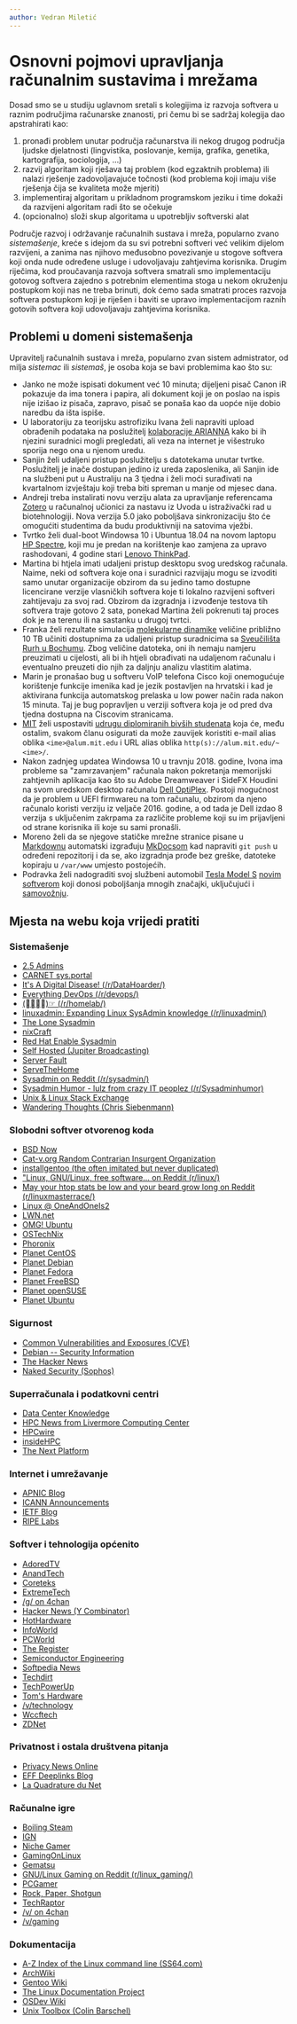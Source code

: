 ```yaml
---
author: Vedran Miletić
---
```


# Osnovni pojmovi upravljanja računalnim sustavima i mrežama

Dosad smo se u studiju uglavnom sretali s kolegijima iz razvoja softvera u raznim područjima računarske znanosti, pri čemu bi se sadržaj kolegija dao apstrahirati kao:

1. pronađi problem unutar područja računarstva ili nekog drugog područja ljudske djelatnosti (lingvistika, poslovanje, kemija, grafika, genetika, kartografija, sociologija, ...)
1. razvij algoritam koji rješava taj problem (kod egzaktnih problema) ili nalazi rješenje zadovoljavajuće točnosti (kod problema koji imaju više rješenja čija se kvaliteta može mjeriti)
1. implementiraj algoritam u prikladnom programskom jeziku i time dokaži da razvijeni algoritam radi što se očekuje
1. (opcionalno) složi skup algoritama u upotrebljiv softverski alat

Područje razvoj i održavanje računalnih sustava i mreža, popularno zvano *sistemašenje*, kreće s idejom da su svi potrebni softveri već velikim dijelom razvijeni, a zanima nas njihovo međusobno povezivanje u stogove softvera koji onda nude određene usluge i udovoljavaju zahtjevima korisnika. Drugim riječima, kod proučavanja razvoja softvera smatrali smo implementaciju gotovog softvera zajedno s potrebnim elementima stoga u nekom okruženju postupkom koji nas ne treba brinuti, dok ćemo sada smatrati proces razvoja softvera postupkom koji je riješen i baviti se upravo implementacijom raznih gotovih softvera koji udovoljavaju zahtjevima korisnika.

## Problemi u domeni sistemašenja

Upravitelj računalnih sustava i mreža, popularno zvan sistem admistrator, od milja *sistemac* ili *sistemaš*, je osoba koja se bavi problemima kao što su:

- Janko ne može ispisati dokument već 10 minuta; dijeljeni pisač Canon iR pokazuje da ima tonera i papira, ali dokument koji je on poslao na ispis nije izišao iz pisača, zapravo, pisač se ponaša kao da uopće nije dobio naredbu da išta ispiše.
- U laboratoriju za teorijsku astrofiziku Ivana želi napraviti upload obrađenih podataka na poslužitelj [kolaboracije ARIANNA](https://arianna.ps.uci.edu/) kako bi ih njezini suradnici mogli pregledati, ali veza na internet je višestruko sporija nego ona u njenom uredu.
- Sanjin želi udaljeni pristup poslužitelju s datotekama unutar tvrtke. Poslužitelj je inače dostupan jedino iz ureda zaposlenika, ali Sanjin ide na službeni put u Australiju na 3 tjedna i želi moći surađivati na kvartalnom izvještaju koji treba biti spreman u manje od mjesec dana.
- Andreji treba instalirati novu verziju alata za upravljanje referencama [Zotero](https://www.zotero.org/) u računalnoj učionici za nastavu iz Uvoda u istraživački rad u biotehnologiji. Nova verzija 5.0 jako poboljšava sinkronizaciju što će omogućiti studentima da budu produktivniji na satovima vježbi.
- Tvrtko želi dual-boot Windowsa 10 i Ubuntua 18.04 na novom laptopu [HP Spectre](https://www.hp.com/us-en/shop/slp/spectre-family/hp-spectre-x-360), koji mu je predan na korištenje kao zamjena za upravo rashodovani, 4 godine stari [Lenovo ThinkPad](https://www.lenovo.com/hr/hr/thinkpad/).
- Martina bi htjela imati udaljeni pristup desktopu svog uredskog računala. Naime, neki od softvera koje ona i suradnici razvijaju mogu se izvoditi samo unutar organizacije obzirom da su jedino tamo dostupne licencirane verzije vlasničkih softvera koje ti lokalno razvijeni softveri zahtijevaju za svoj rad. Obzirom da izgradnja i izvođenje testova tih softvera traje gotovo 2 sata, ponekad Martina želi pokrenuti taj proces dok je na terenu ili na sastanku u drugoj tvrtci.
- Franka želi rezultate simulacija [molekularne dinamike](https://www.sciencedirect.com/topics/biochemistry-genetics-and-molecular-biology/molecular-dynamics) veličine približno 10 TB učiniti dostupnima za udaljeni pristup suradnicima sa [Sveučilišta Rurh u Bochumu](https://www.ruhr-uni-bochum.de/). Zbog veličine datoteka, oni ih nemaju namjeru preuzimati u cijelosti, ali bi ih htjeli obrađivati na udaljenom računalu i eventualno preuzeti dio njih za daljnju analizu vlastitim alatima.
- Marin je pronašao bug u softveru VoIP telefona Cisco koji onemogućuje korištenje funkcije imenika kad je jezik postavljen na hrvatski i kad je aktivirana funkcija automatskog prelaska u low power način rada nakon 15 minuta. Taj je bug popravljen u verziji softvera koja je od pred dva tjedna dostupna na Ciscovim stranicama.
- [MIT](https://web.mit.edu/) želi uspostaviti [udrugu diplomiranih bivših studenata](https://alum.mit.edu/about) koja će, među ostalim, svakom članu osigurati da može zauvijek koristiti e-mail alias oblika `<ime>@alum.mit.edu` i URL alias oblika `http(s)://alum.mit.edu/~<ime>/`.
- Nakon zadnjeg updatea Windowsa 10 u travnju 2018. godine, Ivona ima probleme sa "zamrzavanjem" računala nakon pokretanja memorijski zahtjevnih aplikacija kao što su Adobe Dreamweaver i SideFX Houdini na svom uredskom desktop računalu [Dell OptiPlex](https://www.dell.com/en-us/work/shop/desktop-and-all-in-one-pcs/sf/optiplex-desktops). Postoji mogućnost da je problem u UEFI firmwareu na tom računalu, obzirom da njeno računalo koristi verziju iz veljače 2016. godine, a od tada je Dell izdao 8 verzija s uključenim zakrpama za različite probleme koji su im prijavljeni od strane korisnika ili koje su sami pronašli.
- Moreno želi da se njegove statičke mrežne stranice pisane u [Markdownu](https://daringfireball.net/projects/markdown/) automatski izgrađuju [MkDocsom](https://www.mkdocs.org/) kad napraviti `git push` u određeni repozitorij i da se, ako izgradnja prođe bez greške, datoteke kopiraju u `/var/www` umjesto postojećih.
- Podravka želi nadograditi svoj službeni automobil [Tesla Model S](https://www.tesla.com/models) [novim softverom](https://www.tesla.com/support/software-updates) koji donosi poboljšanja mnogih značajki, uključujući i [samovožnju](https://www.tesla.com/autopilot).

## Mjesta na webu koja vrijedi pratiti

### Sistemašenje

- [2.5 Admins](https://2.5admins.com/)
- [CARNET sys.portal](https://sysportal.carnet.hr/)
- [It's A Digital Disease! (/r/DataHoarder/)](https://www.reddit.com/r/DataHoarder/)
- [Everything DevOps (/r/devops/)](https://www.reddit.com/r/devops/)
- [(☞ﾟ∀ﾟ)☞ (/r/homelab/)](https://www.reddit.com/r/homelab/)
- [linuxadmin: Expanding Linux SysAdmin knowledge (/r/linuxadmin/)](https://www.reddit.com/r/linuxadmin/)
- [The Lone Sysadmin](https://lonesysadmin.net/)
- [nixCraft](https://www.cyberciti.biz/)
- [Red Hat Enable Sysadmin](https://www.redhat.com/sysadmin/)
- [Self Hosted (Jupiter Broadcasting)](https://www.jupiterbroadcasting.com/show/self-hosted/)
- [Server Fault](https://serverfault.com/)
- [ServeTheHome](https://www.servethehome.com/)
- [Sysadmin on Reddit (/r/sysadmin/)](https://www.reddit.com/r/sysadmin/)
- [Sysadmin Humor - lulz from crazy IT peoplez (/r/Sysadminhumor)](https://www.reddit.com/r/Sysadminhumor/)
- [Unix & Linux Stack Exchange](https://unix.stackexchange.com/)
- [Wandering Thoughts (Chris Siebenmann)](https://utcc.utoronto.ca/~cks/space/blog/)

### Slobodni softver otvorenog koda

- [BSD Now](https://www.bsdnow.tv/)
- [Cat-v.org Random Contrarian Insurgent Organization](https://cat-v.org/)
- [installgentoo (the often imitated but never duplicated)](https://installgentoo.com/)
- ["Linux, GNU/Linux, free software... on Reddit (r/linux/)](https://www.reddit.com/r/linux/)
- [May your htop stats be low and your beard grow long on Reddit (r/linuxmasterrace/)](https://www.reddit.com/r/linuxmasterrace/)
- [Linux @ OneAndOneIs2](https://linux.oneandoneis2.org/)
- [LWN.net](https://lwn.net/)
- [OMG! Ubuntu](https://www.omgubuntu.co.uk/)
- [OSTechNix](https://www.ostechnix.com/)
- [Phoronix](https://www.phoronix.com/)
- [Planet CentOS](https://planet.centos.org/)
- [Planet Debian](https://planet.debian.org/)
- [Planet Fedora](https://planet.fedoraproject.org/)
- [Planet FreeBSD](https://planet.xbsd.net/)
- [Planet openSUSE](https://planet.opensuse.org/)
- [Planet Ubuntu](https://planet.ubuntu.com/)

### Sigurnost

- [Common Vulnerabilities and Exposures (CVE)](https://cve.mitre.org/)
- [Debian -- Security Information](https://www.debian.org/security/)
- [The Hacker News](https://thehackernews.com/)
- [Naked Security (Sophos)](https://nakedsecurity.sophos.com/)

### Superračunala i podatkovni centri

- [Data Center Knowledge](https://www.datacenterknowledge.com/)
- [HPC News from Livermore Computing Center](https://hpc.llnl.gov/news)
- [HPCwire](https://www.hpcwire.com/)
- [insideHPC](https://insidehpc.com/)
- [The Next Platform](https://www.nextplatform.com/)

### Internet i umrežavanje

- [APNIC Blog](https://blog.apnic.net/)
- [ICANN Announcements](https://www.icann.org/en/announcements)
- [IETF Blog](https://ietf.org/blog/)
- [RIPE Labs](https://labs.ripe.net/)

### Softver i tehnologija općenito

- [AdoredTV](https://adoredtv.com/)
- [AnandTech](https://www.anandtech.com/)
- [Coreteks](https://coreteks.tech/)
- [ExtremeTech](https://www.extremetech.com/)
- [/g/ on 4chan](https://boards.4chan.org/g/)
- [Hacker News (Y Combinator)](https://news.ycombinator.com/)
- [HotHardware](https://hothardware.com/)
- [InfoWorld](https://www.infoworld.com/)
- [PCWorld](https://www.pcworld.com/)
- [The Register](https://www.theregister.com/)
- [Semiconductor Engineering](https://semiengineering.com/)
- [Softpedia News](https://news.softpedia.com/)
- [Techdirt](https://www.techdirt.com/)
- [TechPowerUp](https://www.techpowerup.com/)
- [Tom's Hardware](https://www.tomshardware.com/)
- [/v/technology](https://voat.co/v/technology)
- [Wccftech](https://wccftech.com/)
- [ZDNet](https://www.zdnet.com/)

### Privatnost i ostala društvena pitanja

- [Privacy News Online](https://www.privateinternetaccess.com/blog/)
- [EFF Deeplinks Blog](https://www.eff.org/deeplinks)
- [La Quadrature du Net](https://www.laquadrature.net/)

### Računalne igre

- [Boiling Steam](https://boilingsteam.com/)
- [IGN](https://www.ign.com/)
- [Niche Gamer](https://nichegamer.com/)
- [GamingOnLinux](https://www.gamingonlinux.com/)
- [Gematsu](https://www.gematsu.com/)
- [GNU/Linux Gaming on Reddit (r/linux_gaming/)](https://www.reddit.com/r/linux_gaming/)
- [PCGamer](https://www.pcgamer.com/)
- [Rock, Paper, Shotgun](https://www.rockpapershotgun.com/)
- [TechRaptor](https://techraptor.net/)
- [/v/ on 4chan](https://boards.4chan.org/v/)
- [/v/gaming](https://voat.co/v/gaming)

### Dokumentacija

- [A-Z Index of the Linux command line (SS64.com)](https://ss64.com/bash/)
- [ArchWiki](https://wiki.archlinux.org/)
- [Gentoo Wiki](https://wiki.gentoo.org/)
- [The Linux Documentation Project](https://tldp.org/)
- [OSDev Wiki](https://wiki.osdev.org/)
- [Unix Toolbox (Colin Barschel)](https://www.linuxsc.net/pdf/unixtoolbox.pdf)
